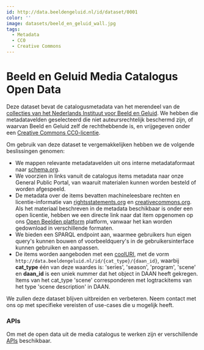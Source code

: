 ```yaml
---
id: http://data.beeldengeluid.nl/id/dataset/0001
color: ''
image: datasets/beeld_en_geluid_wall.jpg
tags:
  - Metadata
  - CC0
  - Creative Commons
---
```


# Beeld en Geluid Media Catalogus Open Data

Deze dataset bevat de catalogusmetadata van het merendeel van de [collecties van het Nederlands Instituut voor Beeld en Geluid](https://www.beeldengeluid.nl/collectie). We hebben die metadatavelden geselecteerd die niet auteursrechtelijk beschermd zijn, of waarvan Beeld en Geluid zelf de rechthebbende is, en vrijgegeven onder een [Creative Commons CC0-licentie](https://creativecommons.org/publicdomain/zero/1.0).

Om gebruik van deze dataset te vergemakkelijken hebben we de volgende beslissingen genomen:

- We mappen relevante metadatavelden uit ons interne metadataformaat naar [schema.org](https://schema.org/).
- We voorzien in links vanuit de catalogus items metadata naar onze General Public Portal, van waaruit materialen kunnen worden besteld of worden afgespeeld.
- De metadata over de items bevatten machineleesbare rechten en licentie-informatie van [rightsstatements.org](https://rightsstatements.org/nl/) en [creativecommons.org](https://creativecommons.org/). Als het materiaal beschreven in de metadata beschikbaar is onder een open licentie, hebben we een directe link naar dat item opgenomen op ons [Open Beelden platform](https://openbeelden.nl/) platform, vanwaar het kan worden gedownload in verschillende formaten.
- We bieden een SPARQL endpoint aan, waarmee gebruikers hun eigen query's kunnen bouwen of voorbeeldquery's in de gebruikersinterface kunnen gebruiken en aanpassen.
- De items worden aangeboden met een [coolURI](https://www.w3.org/TR/cooluris/), met de vorm `http://data.beeldengeluid.nl/id/{cat_type}/{daan_id}`, waarbij **cat_type** één van deze waardes is: 'series', 'season', 'program', 'scene' en **daan_id** is een uniek nummer dat het object in DAAN heeft gekregen. Items van het cat_type 'scene' corresponderen met logtrackitems van het type 'scene description' in DAAN.

We zullen deze dataset blijven uitbreiden en verbeteren. Neem contact met ons op met specifieke vereisten of use-cases die u mogelijk heeft.

### APIs

Om met de open data uit de media catalogus te werken zijn er verschillende [APIs](apis/nibg-media-catalogus-apis) beschikbaar.
